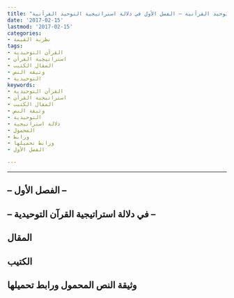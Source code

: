 ```yaml
---
title: "استراتيجية التوحيد القرآنية ومنطق السياسة المحمدية – الجزء الأول: استراتيجية التوحيد القرآنية – الفصل الأول في دلالة استراتيجية التوحيد القرآنية"
date: '2017-02-15'
lastmod: '2017-02-15'
categories:
- نظرية القيمة
tags:
- القرآن التوحيدية
- استراتيجية القرآن
- المقال الكتيب
- وثيقة النص
- التوحيدية
keywords:
- القرآن التوحيدية
- استراتيجية القرآن
- المقال الكتيب
- وثيقة النص
- التوحيدية
- دلالة استراتيجية
- المحمول
- ورابط
- ورابط تحميلها
- الفصل الأول

---
```

****

## **– الفصل الأول –**

## **– في دلالة استراتيجية القرآن التوحيدية –**

## المقال

## الكتيب

## وثيقة النص المحمول ورابط تحميلها

###